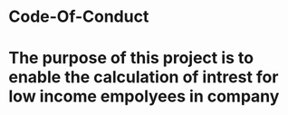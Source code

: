 # Code-Of-Conduct

# The purpose of this project is to enable the calculation of intrest for low income empolyees in company
